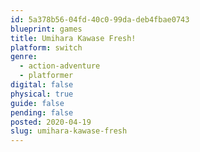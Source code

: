 ```yaml
---
id: 5a378b56-04fd-40c0-99da-deb4fbae0743
blueprint: games
title: Umihara Kawase Fresh!
platform: switch
genre:
  - action-adventure
  - platformer
digital: false
physical: true
guide: false
pending: false
posted: 2020-04-19
slug: umihara-kawase-fresh
---
```

